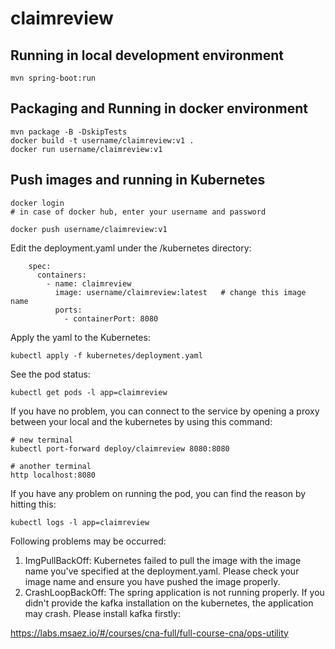 # claimreview

## Running in local development environment

```
mvn spring-boot:run
```

## Packaging and Running in docker environment

```
mvn package -B -DskipTests
docker build -t username/claimreview:v1 .
docker run username/claimreview:v1
```

## Push images and running in Kubernetes

```
docker login 
# in case of docker hub, enter your username and password

docker push username/claimreview:v1
```

Edit the deployment.yaml under the /kubernetes directory:
```
    spec:
      containers:
        - name: claimreview
          image: username/claimreview:latest   # change this image name
          ports:
            - containerPort: 8080

```

Apply the yaml to the Kubernetes:
```
kubectl apply -f kubernetes/deployment.yaml
```

See the pod status:
```
kubectl get pods -l app=claimreview
```

If you have no problem, you can connect to the service by opening a proxy between your local and the kubernetes by using this command:
```
# new terminal
kubectl port-forward deploy/claimreview 8080:8080

# another terminal
http localhost:8080
```

If you have any problem on running the pod, you can find the reason by hitting this:
```
kubectl logs -l app=claimreview
```

Following problems may be occurred:

1. ImgPullBackOff:  Kubernetes failed to pull the image with the image name you've specified at the deployment.yaml. Please check your image name and ensure you have pushed the image properly.
1. CrashLoopBackOff: The spring application is not running properly. If you didn't provide the kafka installation on the kubernetes, the application may crash. Please install kafka firstly:

https://labs.msaez.io/#/courses/cna-full/full-course-cna/ops-utility

